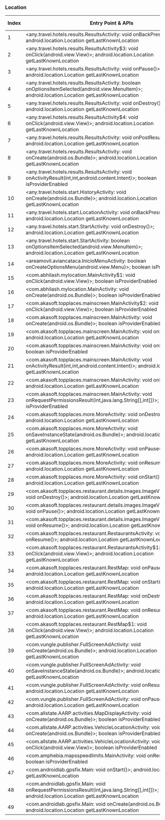 ### Location
| Index | Entry Point & APIs | Screen shot | Resource id | Label |
| ------------- | ------------- | ------------- |-------------|-------------|
| 1 | <any.travel.hotels.results.ResultsActivity: void onBackPressed()>; android.location.Location getLastKnownLocation | ![](D:\COSMOS\output\py\Play_win8\Travel_Local\any.travel.hotels\any.travel.hotels.results.ResultsActivity.png) |  | |
| 2 | <any.travel.hotels.results.ResultsActivity$3: void onClick(android.view.View)>; android.location.Location getLastKnownLocation | ![](D:\COSMOS\output\py\Play_win8\Travel_Local\any.travel.hotels\any.travel.hotels.results.ResultsActivity.png) |  | |
| 3 | <any.travel.hotels.results.ResultsActivity: void onPause()>; android.location.Location getLastKnownLocation | ![](D:\COSMOS\output\py\Play_win8\Travel_Local\any.travel.hotels\any.travel.hotels.results.ResultsActivity.png) |  | |
| 4 | <any.travel.hotels.results.ResultsActivity: boolean onOptionsItemSelected(android.view.MenuItem)>; android.location.Location getLastKnownLocation | ![](D:\COSMOS\output\py\Play_win8\Travel_Local\any.travel.hotels\any.travel.hotels.results.ResultsActivity.png) |  | |
| 5 | <any.travel.hotels.results.ResultsActivity: void onDestroy()>; android.location.Location getLastKnownLocation | ![](D:\COSMOS\output\py\Play_win8\Travel_Local\any.travel.hotels\any.travel.hotels.results.ResultsActivity.png) |  | |
| 6 | <any.travel.hotels.results.ResultsActivity$4: void onClick(android.view.View)>; android.location.Location getLastKnownLocation | ![](D:\COSMOS\output\py\Play_win8\Travel_Local\any.travel.hotels\any.travel.hotels.results.ResultsActivity.png) |  | |
| 7 | <any.travel.hotels.results.ResultsActivity: void onPostResume()>; android.location.Location getLastKnownLocation | ![](D:\COSMOS\output\py\Play_win8\Travel_Local\any.travel.hotels\any.travel.hotels.results.ResultsActivity.png) |  | |
| 8 | <any.travel.hotels.results.ResultsActivity: void onCreate(android.os.Bundle)>; android.location.Location getLastKnownLocation | ![](D:\COSMOS\output\py\Play_win8\Travel_Local\any.travel.hotels\any.travel.hotels.results.ResultsActivity.png) |  | |
| 9 | <any.travel.hotels.results.ResultsActivity: void onActivityResult(int,int,android.content.Intent)>; boolean isProviderEnabled | ![](D:\COSMOS\output\py\Play_win8\Travel_Local\any.travel.hotels\any.travel.hotels.results.ResultsActivity.png) |  | |
| 10 | <any.travel.hotels.start.HistoryActivity: void onCreate(android.os.Bundle)>; android.location.Location getLastKnownLocation | ![](D:\COSMOS\output\py\Play_win8\Travel_Local\any.travel.hotels\any.travel.hotels.start.HistoryActivity.png) |  | |
| 11 | <any.travel.hotels.start.LocationActivity: void onBackPressed()>; android.location.Location getLastKnownLocation | ![](D:\COSMOS\output\py\Play_win8\Travel_Local\any.travel.hotels\any.travel.hotels.start.LocationActivity.png) |  | |
| 12 | <any.travel.hotels.start.StartActivity: void onDestroy()>; android.location.Location getLastKnownLocation | ![](D:\COSMOS\output\py\Play_win8\Travel_Local\any.travel.hotels\any.travel.hotels.start.StartActivity.png) |  | |
| 13 | <any.travel.hotels.start.StartActivity: boolean onOptionsItemSelected(android.view.MenuItem)>; android.location.Location getLastKnownLocation | ![](D:\COSMOS\output\py\Play_win8\Travel_Local\any.travel.hotels\any.travel.hotels.start.StartActivity.png) |  | |
| 14 | <areamovil.aviancataca.InicioMenuActivity: boolean onCreateOptionsMenu(android.view.Menu)>; boolean isProviderEnabled | ![](D:\COSMOS\output\py\Play_win8\Travel_Local\areamovil.aviancataca\areamovil.aviancataca.InicioMenuActivity.png) |  | |
| 15 | <com.abhilash.mylocation.MainActivity$1: void onClick(android.view.View)>; boolean isProviderEnabled | ![](D:\COSMOS\output\py\Play_win8\Travel_Local\com.abhilash.mylocation\com.abhilash.mylocation.MainActivity.png) |  | |
| 16 | <com.abhilash.mylocation.MainActivity: void onCreate(android.os.Bundle)>; boolean isProviderEnabled | ![](D:\COSMOS\output\py\Play_win8\Travel_Local\com.abhilash.mylocation\com.abhilash.mylocation.MainActivity.png) |  | |
| 17 | <com.akasoft.topplaces.mainscreen.MainActivity$2: void onClick(android.view.View)>; boolean isProviderEnabled | ![](D:\COSMOS\output\py\Play_win8\Travel_Local\com.akasoft.topplaces\com.akasoft.topplaces.mainscreen.MainActivity.png) |  | |
| 18 | <com.akasoft.topplaces.mainscreen.MainActivity: void onCreate(android.os.Bundle)>; boolean isProviderEnabled | ![](D:\COSMOS\output\py\Play_win8\Travel_Local\com.akasoft.topplaces\com.akasoft.topplaces.mainscreen.MainActivity.png) |  | |
| 19 | <com.akasoft.topplaces.mainscreen.MainActivity: void onStart()>; android.location.Location getLastKnownLocation | ![](D:\COSMOS\output\py\Play_win8\Travel_Local\com.akasoft.topplaces\com.akasoft.topplaces.mainscreen.MainActivity.png) |  | |
| 20 | <com.akasoft.topplaces.mainscreen.MainActivity: void onResume()>; boolean isProviderEnabled | ![](D:\COSMOS\output\py\Play_win8\Travel_Local\com.akasoft.topplaces\com.akasoft.topplaces.mainscreen.MainActivity.png) |  | |
| 21 | <com.akasoft.topplaces.mainscreen.MainActivity: void onActivityResult(int,int,android.content.Intent)>; android.location.Location getLastKnownLocation | ![](D:\COSMOS\output\py\Play_win8\Travel_Local\com.akasoft.topplaces\com.akasoft.topplaces.mainscreen.MainActivity.png) |  | |
| 22 | <com.akasoft.topplaces.mainscreen.MainActivity: void onPause()>; android.location.Location getLastKnownLocation | ![](D:\COSMOS\output\py\Play_win8\Travel_Local\com.akasoft.topplaces\com.akasoft.topplaces.mainscreen.MainActivity.png) |  | |
| 23 | <com.akasoft.topplaces.mainscreen.MainActivity: void onRequestPermissionsResult(int,java.lang.String[],int[])>; boolean isProviderEnabled | ![](D:\COSMOS\output\py\Play_win8\Travel_Local\com.akasoft.topplaces\com.akasoft.topplaces.mainscreen.MainActivity.png) |  | |
| 24 | <com.akasoft.topplaces.more.MoreActivity: void onDestroy()>; android.location.Location getLastKnownLocation | ![](D:\COSMOS\output\py\Play_win8\Travel_Local\com.akasoft.topplaces\com.akasoft.topplaces.more.MoreActivity.png) |  | |
| 25 | <com.akasoft.topplaces.more.MoreActivity: void onSaveInstanceState(android.os.Bundle)>; android.location.Location getLastKnownLocation | ![](D:\COSMOS\output\py\Play_win8\Travel_Local\com.akasoft.topplaces\com.akasoft.topplaces.more.MoreActivity.png) |  | |
| 26 | <com.akasoft.topplaces.more.MoreActivity: void onPause()>; android.location.Location getLastKnownLocation | ![](D:\COSMOS\output\py\Play_win8\Travel_Local\com.akasoft.topplaces\com.akasoft.topplaces.more.MoreActivity.png) |  | |
| 27 | <com.akasoft.topplaces.more.MoreActivity: void onResume()>; android.location.Location getLastKnownLocation | ![](D:\COSMOS\output\py\Play_win8\Travel_Local\com.akasoft.topplaces\com.akasoft.topplaces.more.MoreActivity.png) |  | |
| 28 | <com.akasoft.topplaces.more.MoreActivity: void onStart()>; android.location.Location getLastKnownLocation | ![](D:\COSMOS\output\py\Play_win8\Travel_Local\com.akasoft.topplaces\com.akasoft.topplaces.more.MoreActivity.png) |  | |
| 29 | <com.akasoft.topplaces.restaurant.details.images.ImageViewPagerGalary: void onDestroy()>; android.location.Location getLastKnownLocation | ![](D:\COSMOS\output\py\Play_win8\Travel_Local\com.akasoft.topplaces\com.akasoft.topplaces.restaurant.details.images.ImageViewPagerGalary.png) |  | |
| 30 | <com.akasoft.topplaces.restaurant.details.images.ImageViewPagerGalary: void onPause()>; android.location.Location getLastKnownLocation | ![](D:\COSMOS\output\py\Play_win8\Travel_Local\com.akasoft.topplaces\com.akasoft.topplaces.restaurant.details.images.ImageViewPagerGalary.png) |  | |
| 31 | <com.akasoft.topplaces.restaurant.details.images.ImageViewPagerGalary: void onResume()>; android.location.Location getLastKnownLocation | ![](D:\COSMOS\output\py\Play_win8\Travel_Local\com.akasoft.topplaces\com.akasoft.topplaces.restaurant.details.images.ImageViewPagerGalary.png) |  | |
| 32 | <com.akasoft.topplaces.restaurant.RestaurantsActivity: void onResume()>; android.location.Location getLastKnownLocation | ![](D:\COSMOS\output\py\Play_win8\Travel_Local\com.akasoft.topplaces\com.akasoft.topplaces.restaurant.RestaurantsActivity.png) |  | |
| 33 | <com.akasoft.topplaces.restaurant.RestaurantsActivity$1: void onClick(android.view.View)>; android.location.Location getLastKnownLocation | ![](D:\COSMOS\output\py\Play_win8\Travel_Local\com.akasoft.topplaces\com.akasoft.topplaces.restaurant.RestaurantsActivity.png) |  | |
| 34 | <com.akasoft.topplaces.restaurant.RestMap: void onPause()>; android.location.Location getLastKnownLocation | ![](D:\COSMOS\output\py\Play_win8\Travel_Local\com.akasoft.topplaces\com.akasoft.topplaces.restaurant.RestMap.png) |  | |
| 35 | <com.akasoft.topplaces.restaurant.RestMap: void onStart()>; android.location.Location getLastKnownLocation | ![](D:\COSMOS\output\py\Play_win8\Travel_Local\com.akasoft.topplaces\com.akasoft.topplaces.restaurant.RestMap.png) |  | |
| 36 | <com.akasoft.topplaces.restaurant.RestMap: void onDestroy()>; android.location.Location getLastKnownLocation | ![](D:\COSMOS\output\py\Play_win8\Travel_Local\com.akasoft.topplaces\com.akasoft.topplaces.restaurant.RestMap.png) |  | |
| 37 | <com.akasoft.topplaces.restaurant.RestMap: void onResume()>; android.location.Location getLastKnownLocation | ![](D:\COSMOS\output\py\Play_win8\Travel_Local\com.akasoft.topplaces\com.akasoft.topplaces.restaurant.RestMap.png) |  | |
| 38 | <com.akasoft.topplaces.restaurant.RestMap$1: void onClick(android.view.View)>; android.location.Location getLastKnownLocation | ![](D:\COSMOS\output\py\Play_win8\Travel_Local\com.akasoft.topplaces\com.akasoft.topplaces.restaurant.RestMap.png) |  | |
| 39 | <com.vungle.publisher.FullScreenAdActivity: void onCreate(android.os.Bundle)>; android.location.Location getLastKnownLocation | ![](D:\COSMOS\output\py\Play_win8\Travel_Local\com.akasoft.topplaces\com.vungle.publisher.FullScreenAdActivity.png) |  | |
| 40 | <com.vungle.publisher.FullScreenAdActivity: void onSaveInstanceState(android.os.Bundle)>; android.location.Location getLastKnownLocation | ![](D:\COSMOS\output\py\Play_win8\Travel_Local\com.akasoft.topplaces\com.vungle.publisher.FullScreenAdActivity.png) |  | |
| 41 | <com.vungle.publisher.FullScreenAdActivity: void onResume()>; android.location.Location getLastKnownLocation | ![](D:\COSMOS\output\py\Play_win8\Travel_Local\com.akasoft.topplaces\com.vungle.publisher.FullScreenAdActivity.png) |  | |
| 42 | <com.vungle.publisher.FullScreenAdActivity: void onPause()>; android.location.Location getLastKnownLocation | ![](D:\COSMOS\output\py\Play_win8\Travel_Local\com.akasoft.topplaces\com.vungle.publisher.FullScreenAdActivity.png) |  | |
| 43 | <com.allstate.AARP.activities.MapDisplayActivity: void onCreate(android.os.Bundle)>; boolean isProviderEnabled | ![](D:\COSMOS\output\py\Play_win8\Travel_Local\com.allstate.AARP\com.allstate.AARP.activities.MapDisplayActivity.png) |  | |
| 44 | <com.allstate.AARP.activities.VehicleLocationActivity: void onCreate(android.os.Bundle)>; boolean isProviderEnabled | ![](D:\COSMOS\output\py\Play_win8\Travel_Local\com.allstate.AARP\com.allstate.AARP.activities.VehicleLocationActivity.png) |  | |
| 45 | <com.allstate.AARP.activities.VehicleLocationActivity: void onClick(android.view.View)>; boolean isProviderEnabled | ![](D:\COSMOS\output\py\Play_win8\Travel_Local\com.allstate.AARP\com.allstate.AARP.activities.VehicleLocationActivity.png) |  | |
| 46 | <com.amphebia.mapsspeedlimits.MainActivity: void onResume()>; boolean isProviderEnabled | ![](D:\COSMOS\output\py\Play_win8\Travel_Local\com.amphebia.mapsspeedlimits\com.amphebia.mapsspeedlimits.MainActivity.png) |  | |
| 47 | <com.androidlab.gpsfix.Main: void onStart()>; android.location.Location getLastKnownLocation | ![](D:\COSMOS\output\py\Play_win8\Travel_Local\com.androidlab.gpsfix\com.androidlab.gpsfix.Main.png) |  | |
| 48 | <com.androidlab.gpsfix.Main: void onRequestPermissionsResult(int,java.lang.String[],int[])>; android.location.Location getLastKnownLocation | ![](D:\COSMOS\output\py\Play_win8\Travel_Local\com.androidlab.gpsfix\com.androidlab.gpsfix.Main.png) |  | |
| 49 | <com.androidlab.gpsfix.Main: void onCreate(android.os.Bundle)>; android.location.Location getLastKnownLocation | ![](D:\COSMOS\output\py\Play_win8\Travel_Local\com.androidlab.gpsfix\com.androidlab.gpsfix.Main.png) |  | |
